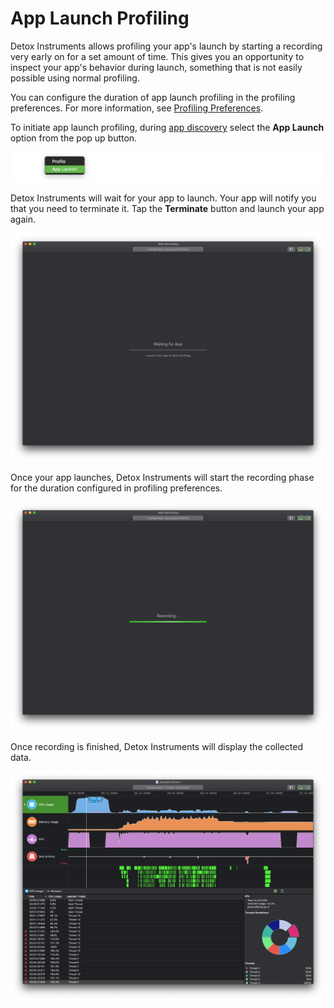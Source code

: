 # App Launch Profiling

Detox Instruments allows profiling your app's launch by starting a recording very early on for a set amount of time. This gives you an opportunity to inspect your app's behavior during launch, something that is not easily possible using normal profiling.

You can configure the duration of app launch profiling in the profiling preferences. For more information, see [Profiling Preferences](Preferences_Profiling.md).

To initiate app launch profiling, during [app discovery](AppDiscovery.md) select the **App Launch** option from the pop up button.

![App Launch Profiling](Resources/AppLaunch_AppLaunchProfilingMenu.png "App Launch Profiling")

Detox Instruments will wait for your app to launch. Your app will notify you that you need to terminate it. Tap the **Terminate** button and launch your app again.

![App Launch Waiting](Resources/AppLaunch_Waiting.png "App Launch Waiting")

Once your app launches, Detox Instruments will start the recording phase for the duration configured in profiling preferences.

![App Launch Recording](Resources/AppLaunch_Recording.png "App Launch Recording")

Once recording is finished, Detox Instruments will display the collected data.

![Document](Resources/Readme_Document.png "Document")